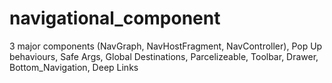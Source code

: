 # navigational_component
3 major components (NavGraph, NavHostFragment, NavController), Pop Up behaviours, Safe Args, Global Destinations, Parcelizeable, Toolbar, Drawer, Bottom_Navigation,  Deep Links
